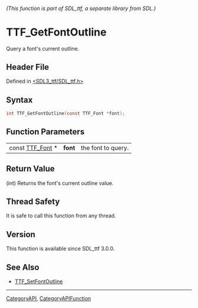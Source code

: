 ###### (This function is part of SDL_ttf, a separate library from SDL.)
# TTF_GetFontOutline

Query a font's current outline.

## Header File

Defined in [<SDL3_ttf/SDL_ttf.h>](https://github.com/libsdl-org/SDL_ttf/blob/main/include/SDL3_ttf/SDL_ttf.h)

## Syntax

```c
int TTF_GetFontOutline(const TTF_Font *font);
```

## Function Parameters

|                              |          |                    |
| ---------------------------- | -------- | ------------------ |
| const [TTF_Font](TTF_Font) * | **font** | the font to query. |

## Return Value

(int) Returns the font's current outline value.

## Thread Safety

It is safe to call this function from any thread.

## Version

This function is available since SDL_ttf 3.0.0.

## See Also

- [TTF_SetFontOutline](TTF_SetFontOutline)

----
[CategoryAPI](CategoryAPI), [CategoryAPIFunction](CategoryAPIFunction)

